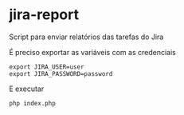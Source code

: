 # jira-report
Script para enviar relatórios das tarefas do Jira

É preciso exportar as variáveis com as credenciais

    export JIRA_USER=user
    export JIRA_PASSWORD=password

E executar
    
    php index.php
